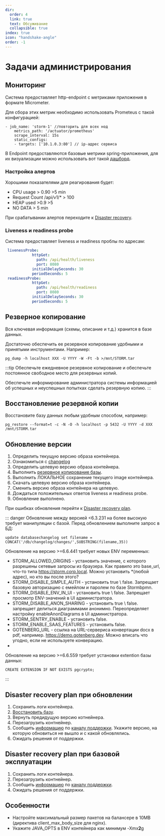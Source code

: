 ```yaml
---
dir:
  order: 4
  link: true
  text: Обсуживание
  collapsible: true
index: true
icon: "handshake-angle"
order: -1
---
```


# Задачи администрирования

## Мониторинг

Система предоставляет http-endpoint с метриками приложения в формате Micrometer.

Для сбора этих метрик необходимо использовать Prometeus с такой конфигурацией:

```
- job_name: 'storm-1' //повторить для всех нод
    metrics_path: '/actuator/prometheus'
    scrape_interval: 15s
    static_configs:
    - targets: ['10.1.0.3:80'] // ip-адрес сервиса
```

В Endpoint предоставляются базовые метрики spring-приложения, для их визуализации можно использовать вот такой [дашборд](https://grafana.com/grafana/dashboards/12835-spring-boot-statistics-6756-tomcat/).

### Настройка алертов

Хорошими показателями для реагирования будет:

- СPU usage > 0.90 >5 min
- Request Count /api/v1/* > 100
- HEAP used >0.9 >5
- NO DATA > 5 min

При срабатывании алертов переходите к [Disaster recovery](#disaster-recovery-plan-при-базовои-эксплуатации).

### Liveness и readiness probe
Система предоставляет liveness и readiness проблы по адресам:

```yml
 livenessProbe:
            httpGet:
              path: /api/health/liveness
              port: 8080
            initialDelaySeconds: 30 
            periodSeconds: 5
 readinessProbe:
            httpGet:
              path: /api/health/readiness
              port: 8080
            initialDelaySeconds: 30 
            periodSeconds: 5
```


## Резверное копирование
Вся ключевая  информация (схемы, описание и т.д.) хранится в базе данных. 

Достаточно обеспечить ее резервное копирование удобными и принятыми инструментами. Например:
```
pg_dump -h localhost XXX -U YYYY -W -Ft -b >/mnt/STORM.tar
```

:::tip
Обеспечьте ежедневное резервное копирование и обеспечьте постоянное свободное место для резервных копий.

Обеспечьте информирование администратора системы информацией об успешных и неуспешных попытках сделать резервную копию.
:::

## Восстановление резервной копии
Восстановите базу данных любым удобным способом, например:

```
pg_restore --format=t -c -N -O -h localhost -p 5432 -U YYYY -d ХХХ /mnt/STORM.tar
```




## Обновление версии

1. Определить текущую версию образа контейнера.
2. Ознакомиться с [changelog](https://stormbpmn.changelogfy.com/changelog/en)
3. Определить целевую версию образа контейнера.
4. Выполнить [резервное копирование базы](#резверное-копирование).
5. Выполнить ЛОКАЛЬНОЕ сохранение текущего image контейнера.
6. Скачать целевую версию образа контейнера.
7. Сменить версию образа контейнера на целевую.
8. Дождаться положительных ответов liveness и readiness probe.
9. Обновление выполнено.

При ошибках обновления перейти к [Disaster recovery plan](#disaster-recovery-план-при-обновлении).

::: danger
Обновление между версией <6.3.231 на более высокую требует манипуляции с базой.
Перед обновлением выполните запрос в БД:

```
update databasechangelog set filename = CONCAT('/db/changelog/changes/',SUBSTRING(filename,35))
```
Обновление на версию >=6.6.441 требует новых ENV переменных:
- STORM_ALLOWED_ORIGINS - установить значение, с которого разрешены сетевые запросы из браузера. Как правило это base_url, что-то типа https://storm.corp.local. Можно установить *(любой адрес), но кто вы после этого?
- STORM_DISABLE_SIMPLE_AUTH - установить true \ false. Запрещает базовую авторизацию c емейлом и паролем по базе Stormbpmn.
- STORM_DISABLE_ENV_IN_UI - установить true \ false. Запрещает просмотр ENV-значений в UI администратора.
- STORM_DISABLE_ANON_SHARING - установить true \ false.  запрещает делиться диаграммами анонимно.  Переопределяет настройку enableAnonDiagrams в UI администратора.
- STORM_SENTRY_ENABLE - установить false.
- STORM_ENABLE_SAAS_FEATURES - установить false.
- GOTENBERG_URL - ссылка на URL-сервериса конвертации docx в pdf, например. https://demo.gotenberg.dev. Можно вписать что угодно, если не используете конверацию.
- 

Обновление на версию >=6.6.559 требует установки extention базы данных:
```
CREATE EXTENSION IF NOT EXISTS pgcrypto;
```

:::

## Disaster recovery plan при обновлении
1. Сохранить логи контейнера.
2. [Восстановить базу](#восстановление-резервнои-копии).
3. Вернуть предидущую версию котнейнера.
5. Перезагрузить контнейнер.
6. Сообщить [информацию](#информация-для-устранения-неисправности) по [каналу поддержки](#каналы-поддержки). Укажите версию, на которую обновиться не вышло и с какой обновлялись.
7. Ожидать решения от поддержки.

## Disaster recovery plan при базовой эксплуатации

1. Сохранить логи контейнера.
2. Перезагрузить контнейнер.
3. Сообщить [информацию](#информация-для-устранения-неисправности) по [каналу поддержки](#каналы-поддержки).
4. Ожидать решения от поддержки.


## Особенности
- Настройте максимальный размер пакетов на балансере в 10MB (директива client_max_body_size для nginx).
- Укажите JAVA_OPTS в ENV контейнера как минимум -Xmx**2**g 
